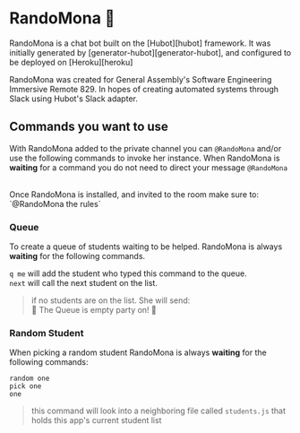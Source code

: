 # RandoMona :older_woman:

RandoMona is a chat bot built on the [Hubot][hubot] framework. It was
initially generated by [generator-hubot][generator-hubot], and configured to be
deployed on [Heroku][heroku]

RandoMona was created for General Assembly's Software Engineering Immersive Remote 829. 
In hopes of creating automated systems through Slack using Hubot's Slack adapter. 

## Commands you want to use
With RandoMona added to the private channel you can `@RandoMona` and/or use the following commands to invoke her instance. 
When RandoMona is **waiting** for a command you do not need to direct your message `@RandoMona`

<br>
Once RandoMona is installed, and invited to the room make sure to: 
`@RandoMona the rules`
<br>

### Queue
To create a queue of students waiting to be helped. RandoMona is always **waiting** for the following commands. <br>

`q me` will add the student who typed this command to the queue. <br>
`next` will call the next student on the list. <br>

> if no students are on the list. She will send:<br>
> :tada: The Queue is empty party on! :tada:

### Random Student
When picking a random student
RandoMona is always **waiting** for the following commands: <br>

`random one` <br>
`pick one` <br>
`one` <br>

> this command will look into a neighboring file called `students.js` that holds this app's current student list



